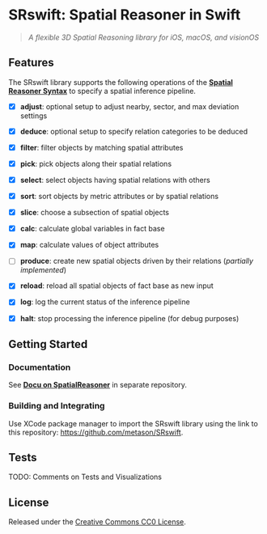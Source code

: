 # SRswift: Spatial Reasoner in Swift

> _A flexible 3D Spatial Reasoning library for iOS, macOS, and visionOS_

## Features

The SRswift library supports the following operations of the [__Spatial Reasoner Syntax__](https://github.com/metason/SpatialReasoner#syntax-of-spatial-inference-pipeline) to specify a spatial inference pipeline.

- [x] __adjust__: optional setup to adjust nearby, sector, and max deviation settings
- [x] __deduce__: optional setup to specify relation categories to be deduced
- [x] __filter__: filter objects by matching spatial attributes
- [x] __pick__: pick objects along their spatial relations
- [x] __select__: select objects having spatial relations with others
- [x] __sort__: sort objects by metric attributes or by spatial relations
- [x] __slice__: choose a subsection of spatial objects 
- [x] __calc__: calculate global variables in fact base
- [x] __map__: calculate values of object attributes
- [ ] __produce__: create new spatial objects driven by their relations (_partially implemented_)
- [x] __reload__: reload all spatial objects of fact base as new input
- [x] __log__: log the current status of the inference pipeline
- [x] __halt__: stop processing the inference pipeline (for debug purposes)


## Getting Started

### Documentation

See [__Docu on SpatialReasoner__](https://github.com/metason/SpatialReasoner) in separate repository.

### Building and Integrating

Use XCode package manager to import the SRswift library using the link to this repository:
https://github.com/metason/SRswift.

## Tests

TODO: Comments on Tests and Visualizations

## License

Released under the [Creative Commons CC0 License](LICENSE).
